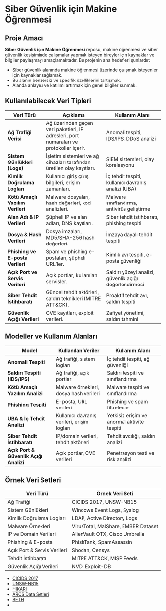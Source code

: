 # Siber Güvenlik için Makine Öğrenmesi

## Proje Amacı

**Siber Güvenlik için Makine Öğrenmesi** reposu, makine öğrenmesi ve siber güvenlik kesişiminde çalışmalar yapmak isteyen bireyler için kaynaklar ve bilgiler paylaşmayı amaçlamaktadır. Bu projenin ana hedefleri şunlardır:

- Siber güvenlik alanında makine öğrenmesi üzerinde çalışmak isteyenler için kaynaklar sağlamak.
- Bu alanın benzersiz ve spesifik özelliklerini tartışmak.
- Alanda anlayışı ve katılımı artırmak için genel bilgiler sunmak.

## Kullanılabilecek Veri Tipleri

| Veri Türü | Açıklama | Kullanım Alanı |
|-----------|----------|----------------|
| **Ağ Trafiği Verisi** | Ağ üzerinden geçen veri paketleri, IP adresleri, port numaraları ve protokoller içerir. | Anomali tespiti, IDS/IPS, DDoS analizi |
| **Sistem Günlükleri (Logs)** | İşletim sistemleri ve ağ cihazları tarafından üretilen olay kayıtları. | SIEM sistemleri, olay korelasyonu |
| **Kimlik Doğrulama Logları** | Kullanıcı giriş çıkış bilgileri, erişim zamanları. | İç tehdit tespiti, kullanıcı davranış analizi (UBA) |
| **Kötü Amaçlı Yazılım Verileri** | Malware dosyaları, hash değerleri, kod analizleri. | Malware sınıflandırma, antivirüs geliştirme |
| **Alan Adı & IP Verileri** | Şüpheli IP ve alan adları, DNS kayıtları. | Siber tehdit istihbaratı, phishing tespiti |
| **Dosya & Hash Verileri** | Dosya imzaları, MD5/SHA-256 hash değerleri. | İmzaya dayalı tehdit tespiti |
| **Phishing ve E-posta Verileri** | Spam ve phishing e-postaları, şüpheli URL’ler. | Kimlik avı tespiti, e-posta güvenliği |
| **Açık Port ve Servis Verileri** | Açık portlar, kullanılan servisler. | Saldırı yüzeyi analizi, güvenlik açığı değerlendirmesi |
| **Siber Tehdit İstihbaratı** | Güncel tehdit aktörleri, saldırı teknikleri (MITRE ATT&CK). | Proaktif tehdit avı, saldırı tespiti |
| **Güvenlik Açığı Verileri** | CVE kayıtları, exploit verileri. | Zafiyet yönetimi, saldırı tahmini |

## Modeller ve Kullanım Alanları

| Model | Kullanılan Veriler | Kullanım Alanı |
|--------|----------------|-----------------|
| **Anomali Tespiti** | Ağ trafiği, sistem logları | İç tehdit tespiti, ağ güvenliği |
| **Saldırı Tespiti (IDS/IPS)** | Ağ trafiği, açık portlar | Saldırı tespiti ve sınıflandırma |
| **Kötü Amaçlı Yazılım Analizi** | Malware örnekleri, dosya hash verileri | Malware tespiti ve sınıflandırma |
| **Phishing Tespiti** | E-posta, URL verileri | Phishing ve spam filtreleme |
| **UBA & İç Tehdit Analizi** | Kullanıcı davranış verileri, erişim logları | Yetkisiz erişim ve anormal aktivite tespiti |
| **Siber Tehdit İstihbaratı** | IP/domain verileri, tehdit aktörleri | Tehdit avcılığı, saldırı analizi |
| **Açık Port & Güvenlik Açığı Analizi** | Açık portlar, CVE verileri | Penetrasyon testi ve risk analizi |

## Örnek Veri Setleri

| Veri Türü | Örnek Veri Seti |
|-----------|----------------|
| Ağ Trafiği | CICIDS 2017, UNSW-NB15 |
| Sistem Günlükleri | Windows Event Logs, Syslog |
| Kimlik Doğrulama Logları | LDAP, Active Directory Logs |
| Malware Örnekleri | VirusTotal, MalShare, EMBER Dataset |
| IP ve Domain Verileri | AlienVault OTX, Cisco Umbrella |
| Phishing & E-posta | PhishTank, SpamAssassin |
| Açık Port & Servis Verileri | Shodan, Censys |
| Tehdit İstihbaratı | MITRE ATT&CK, MISP Feeds |
| Güvenlik Açığı Verileri | NVD, Exploit-DB |

- [CICIDS 2017](https://www.unb.ca/cic/datasets/ids-2017.html)
- [UNSW-NB15](https://research.unsw.edu.au/projects/unsw-nb15-dataset)
- [HIKARI](https://zenodo.org/records/5199540)
- [ARCS Data Setleri](https://csr.lanl.gov/data/)
- [BETH](https://www.kaggle.com/datasets/katehighnam/beth-dataset)
- 



